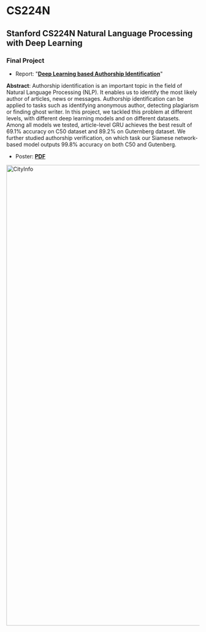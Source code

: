 # CS224N
## Stanford CS224N Natural Language Processing with Deep Learning

### Final Project
- Report: "[__Deep Learning based Authorship Identification__](project/report/report.pdf)"

__Abstract__: Authorship identification is an important topic in the field of Natural Language Processing (NLP). It enables us to identify the most likely author of articles, news or messages. Authorship identification can be applied to tasks such as identifying anonymous author, detecting plagiarism or finding ghost writer. In this project, we tackled this problem at different levels, with different deep learning models and on different datasets. Among all models we tested, article-level GRU achieves the best result of 69.1% accuracy on C50 dataset and 89.2% on Guternberg dataset. We further studied authorship verification, on which task our Siamese network- based model outputs 99.8% accuracy on both C50 and Gutenberg.
- Poster: [__PDF__](project/poster/poster.pdf)
<img src="project/poster/poster.png" width="1200" alt="CityInfo"/>
